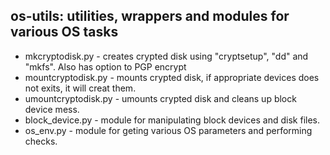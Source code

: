 os-utils: utilities, wrappers and modules for various OS tasks
-


* mkcryptodisk.py - creates crypted disk using "cryptsetup", "dd" and "mkfs". Also has option to PGP encrypt
* mountcryptodisk.py - mounts crypted disk, if appropriate devices does not exits, it will creat them.
* umountcryptodisk.py - umounts crypted disk and cleans up block device mess.
* block_device.py - module for manipulating block devices and disk files.
* os_env.py - module for geting various OS parameters and performing checks.
